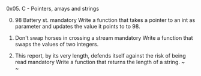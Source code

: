 0x05. C - Pointers, arrays and strings


0. 98 Battery st.
mandatory
Write a function that takes a pointer to an int as parameter and updates the value it points to to 98.


1. Don't swap horses in crossing a stream
mandatory
Write a function that swaps the values of two integers.


2. This report, by its very length, defends itself against the risk of being read
mandatory
Write a function that returns the length of a string.
~                                                                                                                                                                                               
~                                                       

